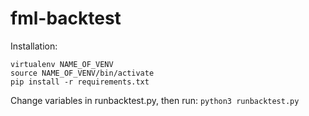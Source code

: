 # fml-backtest
Installation:
```
virtualenv NAME_OF_VENV
source NAME_OF_VENV/bin/activate
pip install -r requirements.txt
```

Change variables in runbacktest.py, then run:
`python3 runbacktest.py`
